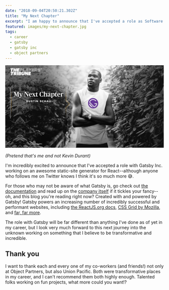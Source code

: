 ```yaml
---
date: "2018-09-04T20:50:21.302Z"
title: "My Next Chapter"
excerpt: "I am happy to announce that I've accepted a role as Software Engineer for Gatsby Inc, a startup working on making a more performant web through smart defaults and optimizations."
featured: images/my-next-chapter.jpg
tags:
  - career
  - gatsby
  - gatsby inc
  - object partners
---
```


![My next chapter](./images/my-next-chapter.jpg)

_(Pretend that's me and not Kevin Durant)_

I'm incredibly excited to announce that I've accepted a role with Gatsby Inc. working on an awesome static-site generator for React--although anyone who follows me on Twitter knows I think it's so much more 😅.

For those who may not be aware of what Gatsby is, go check out [the documentation](https://gatsbyjs.org) and read up on the [company itself](https://gatsbyjs.com) if it tickles your fancy--oh, and this blog you're reading right now? Created with and powered by Gatsby! Gatsby powers an increasing number of incredibly successful and performant websites, including [the ReactJS.org docs](https://reactjs.org), [CSS Grid by Mozilla](https://mozilladevelopers.github.io/playground/), and [far, far more][site-showcase].

The role with Gatsby will be far different than anything I've done as of yet in my career, but I look very much forward to this next journey into the unknown working on something that I believe to be transformative and incredible.

## Thank you

I want to thank each and every one of my co-workers (and friends!) not only at Object Partners, but also Union Pacific. Both were transformative places in my career, and I can't recommend them both highly enough. Talented folks working on fun projects, what more could you want!?

[site-showcase]: https://next.gatsbyjs.org/showcase/
